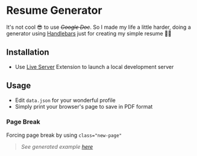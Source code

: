 # Resume Generator 

It's not cool 😎 to use ~~*Google Doc*~~. So I made my life a little harder, doing a generator using [Handlebars](https://handlebarsjs.com/guide/#what-is-handlebars) just for creating my simple resume 🤪🤘

## Installation
- Use [Live Server](https://marketplace.visualstudio.com/items?itemName=ritwickdey.LiveServer) Extension to launch a local development server

## Usage
- Edit `data.json` for your wonderful profile
- Simply print your browser's page to save in PDF format
### Page Break
Forcing page break by using `class="new-page"`

> *See generated example [here](https://github.com/cikareto/resume-generator/blob/main/resume-generated-example.pdf)*
